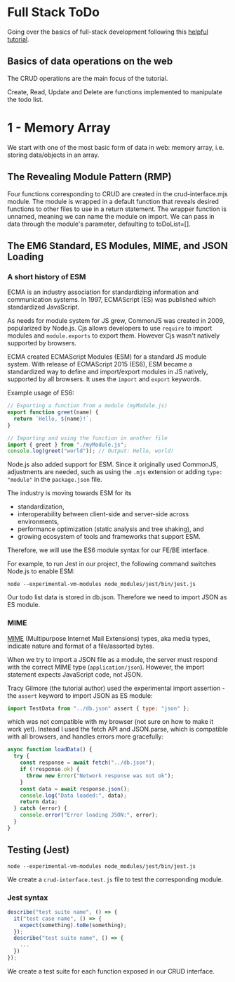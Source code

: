 # Full Stack ToDo

Going over the basics of full-stack development following this [helpful tutorial](https://dev.to/tracygjg/full-stack-to-do-list-a-step-by-step-tutorial-3oom).

## Basics of data operations on the web

The CRUD operations are the main focus of the tutorial.

Create, Read, Update and Delete are functions implemented to manipulate the todo list.

# 1 - Memory Array

We start with one of the most basic form of data in web: memory array, i.e. storing data/objects in an array.

## The Revealing Module Pattern (RMP)

Four functions corresponding to CRUD are created in the crud-interface.mjs module. The module is wrapped in a default function that reveals desired functions to other files to use in a return statement. The wrapper function is unnamed, meaning we can name the module on import. We can pass in data through the module's parameter, defaulting to toDoList=[].

## The EM6 Standard, ES Modules, MIME, and JSON Loading

### A short history of ESM

ECMA is an industry association for standardizing information and communication systems. In 1997, ECMAScript (ES) was published which standardized JavaScript.

As needs for module system for JS grew, CommonJS was created in 2009, popularized by Node.js. Cjs allows developers to use `require` to import modules and `module.exports` to export them. However Cjs wasn't natively supported by browsers.

ECMA created ECMAScript Modules (ESM) for a standard JS module system. With release of ECMAScript 2015 (ES6), ESM became a standardized way to define and import/export modules in JS natively, supported by all browsers. It uses the `import` and `export` keywords.

Example usage of ES6:

```js
// Exporting a function from a module (myModule.js)
export function greet(name) {
  return `Hello, ${name}!`;
}

// Importing and using the function in another file
import { greet } from "./myModule.js";
console.log(greet("world")); // Output: Hello, world!
```

Node.js also added support for ESM. Since it originally used CommonJS, adjustments are needed, such as using the `.mjs` extension or adding `type: "module"` in the `package.json` file.

The industry is moving towards ESM for its

- standardization,
- interoperability between client-side and server-side across environments,
- performance optimization (static analysis and tree shaking), and
- growing ecosystem of tools and frameworks that support ESM.

Therefore, we will use the ES6 module syntax for our FE/BE interface.

For example, to run Jest in our project, the following command switches Node.js to enable ESM:

`node --experimental-vm-modules node_modules/jest/bin/jest.js`

Our todo list data is stored in db.json. Therefore we need to import JSON as ES module.

### MIME

[MIME](https://developer.mozilla.org/en-US/docs/Web/HTTP/Basics_of_HTTP/MIME_types) (Multipurpose Internet Mail Extensions) types, aka media types, indicate nature and format of a file/assorted bytes.

When we try to import a JSON file as a module, the server must respond with the correct MIME type (`application/json`). However, the import statement expects JavaScript code, not JSON.

Tracy Gilmore (the tutorial author) used the experimental import assertion - the `assert` keyword to import JSON as ES module:

```js
import TestData from "../db.json" assert { type: "json" };
```

which was not compatible with my browser (not sure on how to make it work yet). Instead I used the fetch API and JSON.parse, which is compatible with all browsers, and handles errors more gracefully:

```js
async function loadData() {
  try {
    const response = await fetch("../db.json");
    if (!response.ok) {
      throw new Error("Network response was not ok");
    }
    const data = await response.json();
    console.log("Data loaded:", data);
    return data;
  } catch (error) {
    console.error("Error loading JSON:", error);
  }
}
```

## Testing (Jest)

`node --experimental-vm-modules node_modules/jest/bin/jest.js`

We create a `crud-interface.test.js` file to test the corresponding module.

### Jest syntax

```js
describe("test suite name", () => {
  it("test case name", () => {
    expect(something).toBe(something);
  });
  describe("test suite name", () => {
    ...
  })
});
```

We create a test suite for each function exposed in our CRUD interface.
